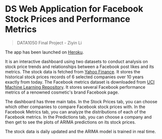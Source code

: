 # DS Web Application for Facebook Stock Prices and Performance Metrics
> DATA1050 Final Project - 
> Ziyin Li


The app has been launched on [Heroku](https://thawing-bastion-07816.herokuapp.com/).

It is an interactive dashboard using two datasets to conduct analysis on stock price trends and relationships between a Facebook post likes and its metrics. The stock data is fetched from [Yahoo Finance](https://finance.yahoo.com/quote/FB/history/). It stores the historical stock prices records of 6 selected companies over 10 years exactly from today. The Facebook metrics dataset is downloaded from [UCI Machine Learning Repository](https://archive.ics.uci.edu/ml/datasets/Facebook+metrics). It stores several Facebook performance metrics of a renowned cosmetic's brand Facebook page.

The dashboard has three main tabs. In the Stock Prices tab, you can choose which other companies to compare Facebook stock prices with. In the Facebook Metrics tab, you can analyze the distributions of each of the Facebook metrics. In the Predictions tab, you can choose a company and then get to see the plots of ARIMA predictions on its stock prices.

The stock data is daily updated and the ARIMA model is trained in real time.

```python

```
